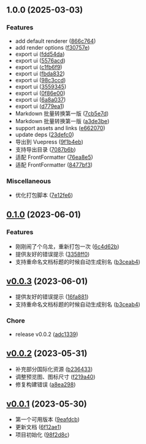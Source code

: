 <!-- insertion marker -->
<a name="v0.0.3"></a>

## 1.0.0 (2025-03-03)


### Features

* add default renderer ([866c764](https://github.com/terwer/siyuan-plugin-2md/commit/866c764657b5063dd2b10695532652155e7cafe6))
* add render options ([f30757e](https://github.com/terwer/siyuan-plugin-2md/commit/f30757e3a9b7aeeb44253f96a3ac9bc9fe86f03d))
* export ui ([fdd54da](https://github.com/terwer/siyuan-plugin-2md/commit/fdd54da2e81c0b4b236ecf0b3a4a36e5081a76a6))
* export ui ([5576acd](https://github.com/terwer/siyuan-plugin-2md/commit/5576acd57fb0392ffa704dab22c63b639dfb4c3e))
* export ui ([c1fb6f9](https://github.com/terwer/siyuan-plugin-2md/commit/c1fb6f9f651250338af2018e35fec04ea4d318a5))
* export ui ([fbda832](https://github.com/terwer/siyuan-plugin-2md/commit/fbda832e29c9640da6aad02d8ff27f6e61a0b6f2))
* export ui ([98c3ccd](https://github.com/terwer/siyuan-plugin-2md/commit/98c3ccdd533b9dda429634a151df0adca3053f32))
* export ui ([3559345](https://github.com/terwer/siyuan-plugin-2md/commit/3559345f459d135d453400b69ee7f121edd892f9))
* export ui ([0f86e00](https://github.com/terwer/siyuan-plugin-2md/commit/0f86e00968d0d4eaa9dac266bd0b5f9eda6de51a))
* export ui ([6a8a037](https://github.com/terwer/siyuan-plugin-2md/commit/6a8a037d62530ef9ad700ab53e60927b0feba4ce))
* export ui ([d779ea1](https://github.com/terwer/siyuan-plugin-2md/commit/d779ea14227453b86b262100d3c076f5602db278))
* Markdown 批量转换第一版 ([7cb5e7d](https://github.com/terwer/siyuan-plugin-2md/commit/7cb5e7d899c310d797a3cc9fbf7ea689297efa4c))
* Markdown 批量转换第一版 ([a3de3be](https://github.com/terwer/siyuan-plugin-2md/commit/a3de3beb44476c5102287ff0e0628c9dacec0e58))
* support assets and links ([e662070](https://github.com/terwer/siyuan-plugin-2md/commit/e662070044f67aad00ef5f0700b4e781ea6e56fb))
* update deps ([23defc0](https://github.com/terwer/siyuan-plugin-2md/commit/23defc0519ec4a0a64e92e3b487fdda631663b99))
* 导出到 Vuepress ([9f1b4eb](https://github.com/terwer/siyuan-plugin-2md/commit/9f1b4eb2300060d502b73199491194717624f7d8))
* 支持导出目录 ([7087b6b](https://github.com/terwer/siyuan-plugin-2md/commit/7087b6b8c89bc4370dd6a1f2a1176b2c5f0e1574))
* 适配 FrontFormatter ([76ea8e5](https://github.com/terwer/siyuan-plugin-2md/commit/76ea8e58dc15783d42552c04cd4df0c667cc4b81))
* 适配 FrontFormatter ([8477bf3](https://github.com/terwer/siyuan-plugin-2md/commit/8477bf3aae8b74443c1d56137e6f6bac0a1244fd))


### Miscellaneous

* 优化打包脚本 ([7e12fe6](https://github.com/terwer/siyuan-plugin-2md/commit/7e12fe65c410281597abe66e1032eb4e794271bd))

## [0.1.0](https://github.com/terwer/siyuan-plugin-custom-slug/compare/v0.0.3...v0.1.0) (2023-06-01)
### Features
* 刚刚闹了个乌龙，重新打包一次 ([6c4d62b](https://github.com/terwer/siyuan-plugin-custom-slug/commit/6c4d62bb00e34f3e568bb789bb70aefc75af939f))
* 提供友好的错误提示 ([3358ff0](https://github.com/terwer/siyuan-plugin-custom-slug/commit/3358ff049125fb6bea01191896cc83f03e22db55))
* 支持重命名文档标题的时候自动生成别名 ([b3ceab4](https://github.com/terwer/siyuan-plugin-custom-slug/commit/b3ceab4e7dcba0a8df5103abc4a838943e824279))
## [v0.0.3](https://github.com/terwer/siyuan-plugin-custom-slug/compare/v0.0.2...v0.0.3) (2023-06-01)
- 提供友好的错误提示 ([16fa881](https://github.com/terwer/siyuan-plugin-custom-slug/commit/16fa881e4f5da189caba014136f31e54388449dc))
- 支持重命名文档标题的时候自动生成别名 ([b3ceab4](https://github.com/terwer/siyuan-plugin-custom-slug/commit/b3ceab4e7dcba0a8df5103abc4a838943e824279))
### Chore
- release v0.0.2 ([adc1339](https://github.com/terwer/siyuan-plugin-custom-slug/commit/adc13399bc84743d309659e7c095928c1f6c72b7))
<a name="v0.0.2"></a>
## [v0.0.2](https://github.com/terwer/siyuan-plugin-custom-slug/compare/v0.0.1...v0.0.2) (2023-05-31)
- 补充部分国际化资源 ([b236433](https://github.com/terwer/siyuan-plugin-custom-slug/commit/b236433f24b448b70218eb3548ff9d5eec789968))
- 调整预览图、图标尺寸 ([f219a40](https://github.com/terwer/siyuan-plugin-custom-slug/commit/f219a40cbf6f15ecc8bee3c996d352ae83699124))
- 修复构建错误 ([a8ea298](https://github.com/terwer/siyuan-plugin-custom-slug/commit/a8ea2988bffbf0372b1c90b885248c1af9afcc39))
<a name="v0.0.1"></a>
## [v0.0.1](https://github.com/terwer/siyuan-plugin-custom-slug/compare/98f2d8c2f7e1b3ee00c90fd15e1c9feece3d70df...v0.0.1) (2023-05-30)
- 第一个可用版本 ([9eafdcb](https://github.com/terwer/siyuan-plugin-custom-slug/commit/9eafdcb6aa421f5dd5f2276e07f5f555eb7385f5))
- 更新文档 ([6f12ae1](https://github.com/terwer/siyuan-plugin-custom-slug/commit/6f12ae10953ddc5ea78edbdb3ccdfeb69fd3d33c))
- 项目初始化 ([98f2d8c](https://github.com/terwer/siyuan-plugin-custom-slug/commit/98f2d8c2f7e1b3ee00c90fd15e1c9feece3d70df))
